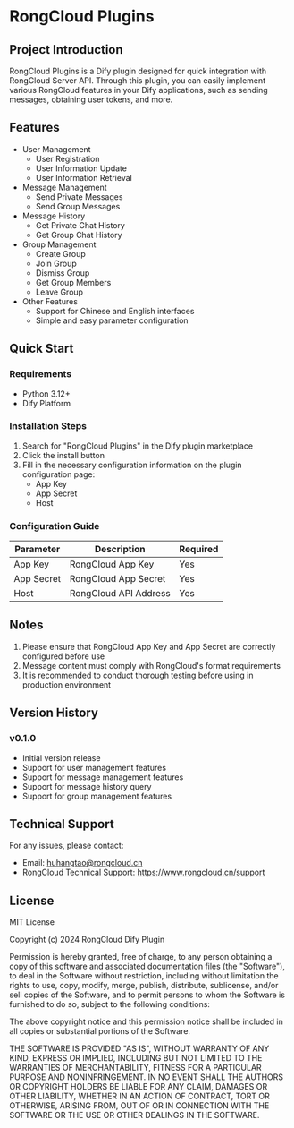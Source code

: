 # RongCloud Plugins

## Project Introduction

RongCloud Plugins is a Dify plugin designed for quick integration with RongCloud Server API. Through this plugin, you can easily implement various RongCloud features in your Dify applications, such as sending messages, obtaining user tokens, and more.

## Features

- User Management
  - User Registration
  - User Information Update
  - User Information Retrieval
- Message Management
  - Send Private Messages
  - Send Group Messages
- Message History
  - Get Private Chat History
  - Get Group Chat History
- Group Management
  - Create Group
  - Join Group
  - Dismiss Group
  - Get Group Members
  - Leave Group
- Other Features
  - Support for Chinese and English interfaces
  - Simple and easy parameter configuration

## Quick Start

### Requirements

- Python 3.12+
- Dify Platform

### Installation Steps

1. Search for "RongCloud Plugins" in the Dify plugin marketplace
2. Click the install button
3. Fill in the necessary configuration information on the plugin configuration page:
   - App Key
   - App Secret
   - Host

### Configuration Guide

| Parameter | Description | Required |
|-----------|-------------|----------|
| App Key | RongCloud App Key | Yes |
| App Secret | RongCloud App Secret | Yes |
| Host | RongCloud API Address | Yes |

## Notes

1. Please ensure that RongCloud App Key and App Secret are correctly configured before use
2. Message content must comply with RongCloud's format requirements
3. It is recommended to conduct thorough testing before using in production environment

## Version History

### v0.1.0
- Initial version release
- Support for user management features
- Support for message management features
- Support for message history query
- Support for group management features

## Technical Support

For any issues, please contact:
- Email: huhangtao@rongcloud.cn
- RongCloud Technical Support: https://www.rongcloud.cn/support

## License

MIT License

Copyright (c) 2024 RongCloud Dify Plugin

Permission is hereby granted, free of charge, to any person obtaining a copy
of this software and associated documentation files (the "Software"), to deal
in the Software without restriction, including without limitation the rights
to use, copy, modify, merge, publish, distribute, sublicense, and/or sell
copies of the Software, and to permit persons to whom the Software is
furnished to do so, subject to the following conditions:

The above copyright notice and this permission notice shall be included in all
copies or substantial portions of the Software.

THE SOFTWARE IS PROVIDED "AS IS", WITHOUT WARRANTY OF ANY KIND, EXPRESS OR
IMPLIED, INCLUDING BUT NOT LIMITED TO THE WARRANTIES OF MERCHANTABILITY,
FITNESS FOR A PARTICULAR PURPOSE AND NONINFRINGEMENT. IN NO EVENT SHALL THE
AUTHORS OR COPYRIGHT HOLDERS BE LIABLE FOR ANY CLAIM, DAMAGES OR OTHER
LIABILITY, WHETHER IN AN ACTION OF CONTRACT, TORT OR OTHERWISE, ARISING FROM,
OUT OF OR IN CONNECTION WITH THE SOFTWARE OR THE USE OR OTHER DEALINGS IN THE
SOFTWARE.



